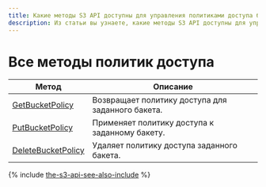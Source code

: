 ```yaml
---
title: Какие методы S3 API доступны для управления политиками доступа бакета {{ objstorage-full-name }}
description: Из статьи вы узнаете, какие методы S3 API доступны для управления политиками доступа бакета.
---
```


# Все методы политик доступа

Метод | Описание
----- | -----
[GetBucketPolicy](policy/get.md) | Возвращает политику доступа для заданного бакета.
[PutBucketPolicy](policy/put.md) | Применяет политику доступа к заданному бакету.
[DeleteBucketPolicy](policy/delete.md) | Удаляет политику доступа заданного бакета.

{% include [the-s3-api-see-also-include](../../../_includes/storage/the-s3-api-see-also-include.md) %}